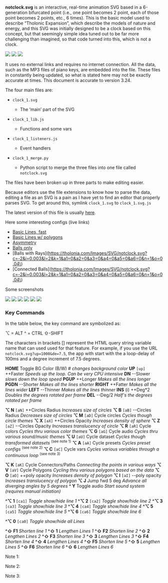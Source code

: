 **notclock.svg** is an interactive, real-time animation SVG based in a 6-generation bifurcated point (i.e., one point becomes 2 point, each of those point becomes 2 points, etc., 6 times).  This is the basic model used to describe “Tholonic Expansion”, which describe the models of nature and energy, and this SVG was initially designed to be a clock based on this concept, but that seemingly simple idea tuned out to be far more challenging than imagined, so that code turned into this, which is not a clock.

<img src="images/growth_15deg.jpg"/>

<img src="images/bothsides.png"/>

<img src="images/lightning-3.png"/>

It uses no external links and requires no internet connection.  All the data, such as the MP3 files of piano keys, are embedded into the file.  These files in constantly being updated, so what is stated here may not be exactly accurate at times.  This document is accurate to version 3.24.

The four main files are:

- `clock_1.svg`
  - The ‘main’ part of the SVG

- `clock_1_lib.js`
  - Functions and some vars

- `clock_1_listeners.js`
  - Event handlers

- `clock_1_merge.py`
  - Python script to merge the three files into one file called `notclock.svg`


The files have been broken up in three parts to make editing easier.

Because editors use the file extensions to know how to parse the data, editing a file as an SVG is a pain as I have yet to find an editor that properly parses SVG.  To get around this, symlink `clock_1.svg` to `clock_1.svg.js` 

The latest version of this file is usually [here](https://tholonia.com/Images/SVG/notclock.svg).

Here some interesting configs (live links)

- [Basic Lines, fast](https://tholonia.com/Images/SVG/notclock.svg?c=10&i=0.234375&l=0&k=0&q=1&a1=1&a2=1&a3=1&a4=1&a5=1&a6=1&n=0&o=1&g=1&p=1&a=0)
- [Basic Lines w/ polygons](https://tholonia.com/Images/SVG/notclock.svg?c=10&i=0.0146484375&l=0&k=0&q=1&a1=1&a2=1&a3=1&a4=1&a5=1&a6=1&n=1&o=1&g=1&p=1&a=0)
- [Asymmetry](https://tholonia.com/Images/SVG/notclock.svg?c=1000&i=7.5&l=2&k=1&q=1&a1=0&a2=0&a3=1&a4=1&a5=1&a6=1&n=0&o=1&g=1&p=1&a=4)
- [Balls only](https://tholonia.com/Images/SVG/notclock.svg?c=10&i=0.0146484375&l=5&k=0&q=0&n=5&o=1&g=1&p=16&a=0)
- [Balls with Rays](https://tholonia.com/Images/SVG/notclock.svg?c=-2&i=0.003&l=2&k=1&a1=0&a2=0&a3=0&a4=0&a5=0&a6=0&n=1&o=0.04\)
- [Connected Balls](https://tholonia.com/Images/SVG/notclock.svg?c=-2&i=0.003&l=2&k=1&a1=0&a2=0&a3=0&a4=0&a5=0&a6=0&n=1&o=0.04\)

Some screenshots

<img src="images/clock_balls.png"/>

<img src="images/clock_basic_lines_w_poly.png"/>

<img src="images/clock_multi1.png"/>

<img src="images/clock_multi2.png"/>

<img src="images/clock_multi3.png"/>

<img src="images/clock_polyballs.png"/>

### Key Commands
In the table below, the key command are symbolized as:

⌥ = ALT
^ = CTRL
⇧-SHIFT

The characters in brackets [] represent the HTML query string variable name that can used used for that feature.  For example, if you use the URL `notclock.svg?up=1000&de=7.5`, the app with start with the a loop-delay of 100ms and a degree increment of 7.5 degrees.

**HOME**   Toggle BG Color (B/W)   # *changes background color*
**UP** `[up]`    ++Faster             *Speeds up the loop.  Can be very CPU intensive*
**DN**                --Slower              *slows down the loop speed*
**PGUP**           ++Longer            *Makes all the lines longer*
**PGDN**           --Shorter             *Makes all the lines shorter*
**RIGHT**          ++Fatter             *Makes all the lines wider*
**LEFT**             --Thinner            *Makes all the lines thinner*
**INS** (i)            ++Deg\*2           *Doubles the degrees rotated per frame*
**DEL**                --Deg/2              *Half's the degrees rotated per frame*

**⌥ N** `[aN]`   ++Circles Radius      *Increases size of circles*
**⌥ B** `[aB]`    --Circles Radius        *Decreases size of circles*
**⌥ M** `[aD]`      Cycle circles         *Cycles though circle themes* 
**⌥ X** `[aX]`  ++Circles Opacity     *Increases density of sphere*
**⌥ Z** `[aZ]`   --Circles Opacity       *Increases translucency of circle*
**⌥ R** `[aR]`      Cycle colors          *Cycles thru various color themes*
**⌥ G** `[aG]`      Cycle audio           *Cycles thru various sound/music themes*
**⌥ U** `[aU]`      Cycle dataset         *Cycles though transformed datasets* <sup>(see note 1)</sup>
**⌥ A** `[aA]`      Cycle presets          *Cycles preset configs* <sup>(see note 2)</sup>
**⌥ C** `[aC]`      Cycle vars              *Cycles various variables through a continuous loop* <sup>(see note 3)</sup>

**⌥ K** `[aK]`      Cycle Connectors/Paths   *Connecting the points in various ways*
**⌥ V** `[aV]`      Cycle Polygons           *Cycling thru various polygons based on the data*
**⌥ O** `[aO]`    ++poly opacity            *Increases density of polygon*
**⌥ I** `[aI]`       --poly opacity             *Increases translucency of polygon*
**⌥ J**                      Jump fwd 5 deg     *Advance all diverging angles by 5 degrees*
**^ Y**                       Toggle audio           *Start sound system (requires manual initiation)*

**^⌥  1** `[ca1]`   *Toggle show/hide line 1*
**^⌥  2** `[ca2]`   *Toggle show/hide line 2*
**^⌥  3** `[ca3]`   *Toggle show/hide line 3*
**^⌥  4** `[ca4]`   *Toggle show/hide line 4*
**^⌥  5** `[ca5]`   *Toggle show/hide line 5*
**^⌥  6** `[ca6]`  *Toggle show/hide line 6*

**^⌥ 0**  `[ca0]` *Toggle show/hide all Lines*

**^⇧ F1**   *Shorten line 1*		**^⇧ 1**    *Lengthen Lines 1*
**^⇧ F2**   *Shorten line 2*		**^⇧ 2**    *Lengthen Lines 2*
**^⇧ F3**   *Shorten line 3*		**^⇧ 3**    *Lengthen Lines 3*
**^⇧ F4**   *Shorten line 4*		**^⇧ 4**    *Lengthen Lines 4*
**^⇧ F5**   *Shorten line 5*		**^⇧ 5**    *Lengthen Lines 5*
**^⇧ F6**   *Shorten line 6*		**^⇧ 6**    *Lengthen Lines 6*

Note 1:

Note 2:

Note 3: 

